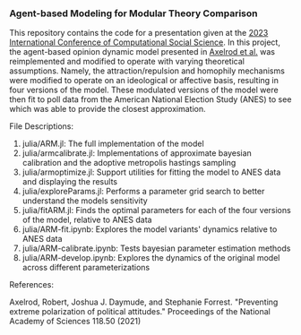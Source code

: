 ### Agent-based Modeling for Modular Theory Comparison

This repository contains the code for a presentation given at the [2023 International Conference of Computational Social Science](https://laura.alessandretti.com/public/pdf_accepted/paper86.pdf). In this project, the agent-based opinion dynamic model presented in [Axelrod et al.](https://www.pnas.org/doi/abs/10.1073/pnas.2102139118) was reimplemented and modified to operate with varying theoretical assumptions. Namely, the attraction/repulsion and homophily mechanisms were modified to operate on an ideological or affective basis, resulting in four versions of the model. These modulated versions of the model were then fit to poll data from the American National Election Study (ANES) to see which was able to provide the closest approximation.

File Descriptions:

1. julia/ARM.jl: The full implementation of the model
2. julia/armcalibrate.jl: Implementations of approximate bayesian calibration and the adoptive metropolis hastings sampling
3. julia/armoptimize.jl: Support utilities for fitting the model to ANES data and displaying the results
4. julia/exploreParams.jl: Performs a parameter grid search to better understand the models sensitivity
5. julia/fitARM.jl: Finds the optimal parameters for each of the four versions of the model, relative to ANES data
6. julia/ARM-fit.ipynb: Explores the model variants' dynamics relative to ANES data
7. julia/ARM-calibrate.ipynb: Tests bayesian parameter estimation methods
8. julia/ARM-develop.ipynb: Explores the dynamics of the original model across different parameterizations

References:

Axelrod, Robert, Joshua J. Daymude, and Stephanie Forrest. "Preventing extreme polarization of political attitudes." Proceedings of the National Academy of Sciences 118.50 (2021)
